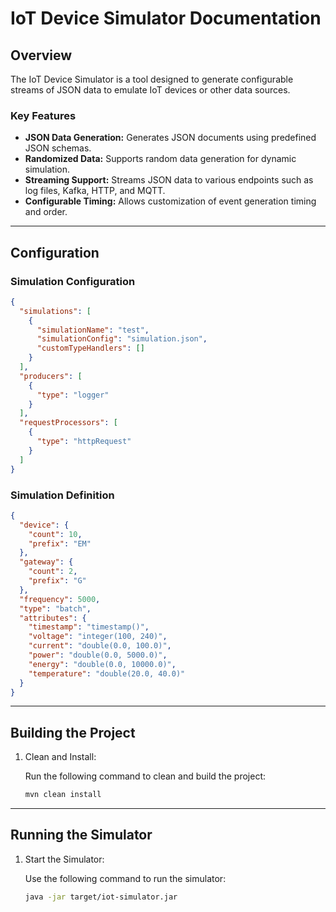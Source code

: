 # IoT Device Simulator Documentation

## Overview

The IoT Device Simulator is a tool designed to generate configurable streams of JSON data to emulate IoT devices or other data sources.

### Key Features

- **JSON Data Generation:** Generates JSON documents using predefined JSON schemas.
- **Randomized Data:** Supports random data generation for dynamic simulation.
- **Streaming Support:** Streams JSON data to various endpoints such as log files, Kafka, HTTP, and MQTT.
- **Configurable Timing:** Allows customization of event generation timing and order.

------

## Configuration

### Simulation Configuration

```json
{
  "simulations": [
    {
      "simulationName": "test",
      "simulationConfig": "simulation.json",
      "customTypeHandlers": []
    }
  ],
  "producers": [ 
    {
      "type": "logger"
    }
  ],
  "requestProcessors": [
    {
      "type": "httpRequest"
    }
  ]
}
```

### Simulation Definition

```json
{
  "device": {
    "count": 10,
    "prefix": "EM"
  },
  "gateway": {
    "count": 2,
    "prefix": "G"
  },
  "frequency": 5000,
  "type": "batch",
  "attributes": {
    "timestamp": "timestamp()",
    "voltage": "integer(100, 240)", 
    "current": "double(0.0, 100.0)",
    "power": "double(0.0, 5000.0)",
    "energy": "double(0.0, 10000.0)",
    "temperature": "double(20.0, 40.0)"
  }
}
```

------

## Building the Project

1. Clean and Install:

   Run the following command to clean and build the project:

   ```bash
   mvn clean install
   ```

------

## Running the Simulator

1. Start the Simulator:

   Use the following command to run the simulator:

   ```bash
   java -jar target/iot-simulator.jar
   ```